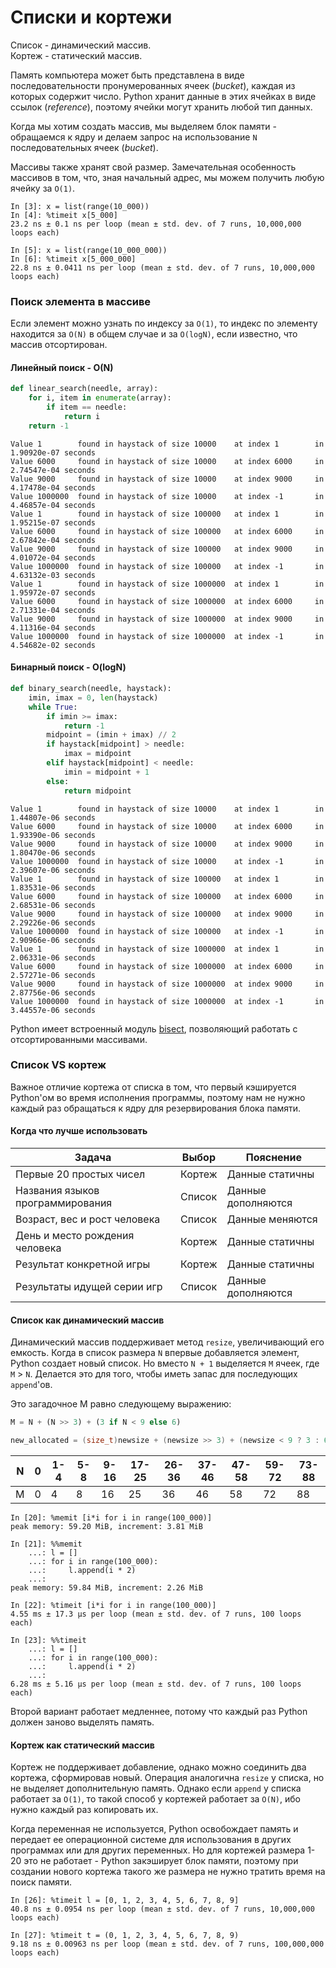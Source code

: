 # Списки и кортежи

Список - динамический массив.<br>
Кортеж - статический массив.

Память компьютера может быть представлена в виде последовательности пронумерованных ячеек (_bucket_), каждая из которых содержит число. Python хранит данные в этих ячейках в виде ссылок (_reference_), поэтому ячейки могут хранить любой тип данных.

Когда мы хотим создать массив, мы выделяем блок памяти - обращаемся к ядру и делаем запрос на использование `N` последовательных ячеек (_bucket_).

Массивы также хранят свой размер. Замечательная особенность массивов в том, что, зная начальный адрес, мы можем получить любую ячейку за `O(1)`.

```ipython
In [3]: x = list(range(10_000))
In [4]: %timeit x[5_000]
23.2 ns ± 0.1 ns per loop (mean ± std. dev. of 7 runs, 10,000,000 loops each)

In [5]: x = list(range(10_000_000))
In [6]: %timeit x[5_000_000]
22.8 ns ± 0.0411 ns per loop (mean ± std. dev. of 7 runs, 10,000,000 loops each)
```

### Поиск элемента в массиве

Если элемент можно узнать по индексу за `O(1)`, то индекс по элементу находится за `O(N)` в общем случае и за `O(logN)`, если известно, что массив отсортирован.

#### Линейный поиск - O(N)

```python
def linear_search(needle, array):
    for i, item in enumerate(array):
        if item == needle:
            return i
    return -1
```

```
Value 1        found in haystack of size 10000    at index 1        in 1.90920e-07 seconds
Value 6000     found in haystack of size 10000    at index 6000     in 2.74547e-04 seconds
Value 9000     found in haystack of size 10000    at index 9000     in 4.17478e-04 seconds
Value 1000000  found in haystack of size 10000    at index -1       in 4.46857e-04 seconds
Value 1        found in haystack of size 100000   at index 1        in 1.95215e-07 seconds
Value 6000     found in haystack of size 100000   at index 6000     in 2.67842e-04 seconds
Value 9000     found in haystack of size 100000   at index 9000     in 4.01072e-04 seconds
Value 1000000  found in haystack of size 100000   at index -1       in 4.63132e-03 seconds
Value 1        found in haystack of size 1000000  at index 1        in 1.95972e-07 seconds
Value 6000     found in haystack of size 1000000  at index 6000     in 2.71331e-04 seconds
Value 9000     found in haystack of size 1000000  at index 9000     in 4.11316e-04 seconds
Value 1000000  found in haystack of size 1000000  at index -1       in 4.54682e-02 seconds
```

#### Бинарный поиск - O(logN)

```python
def binary_search(needle, haystack):
    imin, imax = 0, len(haystack)
    while True:
        if imin >= imax:
            return -1
        midpoint = (imin + imax) // 2
        if haystack[midpoint] > needle:
            imax = midpoint
        elif haystack[midpoint] < needle:
            imin = midpoint + 1
        else:
            return midpoint
```

```
Value 1        found in haystack of size 10000    at index 1        in 1.44807e-06 seconds
Value 6000     found in haystack of size 10000    at index 6000     in 1.93390e-06 seconds
Value 9000     found in haystack of size 10000    at index 9000     in 1.80470e-06 seconds
Value 1000000  found in haystack of size 10000    at index -1       in 2.39607e-06 seconds
Value 1        found in haystack of size 100000   at index 1        in 1.83531e-06 seconds
Value 6000     found in haystack of size 100000   at index 6000     in 2.68531e-06 seconds
Value 9000     found in haystack of size 100000   at index 9000     in 2.29226e-06 seconds
Value 1000000  found in haystack of size 100000   at index -1       in 2.90966e-06 seconds
Value 1        found in haystack of size 1000000  at index 1        in 2.06331e-06 seconds
Value 6000     found in haystack of size 1000000  at index 6000     in 2.57271e-06 seconds
Value 9000     found in haystack of size 1000000  at index 9000     in 2.87756e-06 seconds
Value 1000000  found in haystack of size 1000000  at index -1       in 3.44557e-06 seconds
```

Python имеет встроенный модуль [bisect](https://docs.python.org/3/library/bisect.html#module-bisect), позволяющий работать с отсортированными массивами. 

### Список VS кортеж

Важное отличие кортежа от списка в том, что первый кэшируется Python'ом во время исполнения программы, поэтому нам не нужно каждый раз обращаться к ядру для резервирования блока памяти. 

#### Когда что лучше использовать

| Задача                           | Выбор  | Пояснение          |
|----------------------------------|--------|--------------------|
| Первые 20 простых чисел          | Кортеж | Данные статичны    |
| Названия языков программирования | Список | Данные дополняются |
| Возраст, вес и рост человека     | Список | Данные меняются    |
| День и место рождения человека   | Кортеж | Данные статичны    |
| Результат конкретной игры        | Кортеж | Данные статичны    |
| Результаты идущей серии игр      | Список | Данные дополняются |

#### Список как динамический массив

Динамический массив поддерживает метод `resize`, увеличивающий его емкость. Когда в список размера `N` впервые добавляется элемент, Python создает новый список. Но вместо `N + 1` выделяется `M` ячеек, где `M` > `N`. Делается это для того, чтобы иметь запас для последующих `append`'ов.

Это загадочное M равно следующему выражению:

```python
M = N + (N >> 3) + (3 if N < 9 else 6)
```

```c
new_allocated = (size_t)newsize + (newsize >> 3) + (newsize < 9 ? 3 : 6);
```

| N   | 0   | 1-4 | 5-8 | 9-16 | 17-25 | 26-36 | 37-46 | 47-58 | 59-72 | 73-88 |
|-----|-----|-----|-----|------|------|-------|-------|-------|-------|-------|
| M   | 0   | 4   | 8   | 16   | 25   | 36    | 46    | 58    | 72    | 88    |

```ipython
In [20]: %memit [i*i for i in range(100_000)]
peak memory: 59.20 MiB, increment: 3.81 MiB

In [21]: %%memit
    ...: l = []
    ...: for i in range(100_000):
    ...:     l.append(i * 2)
    ...: 
peak memory: 59.84 MiB, increment: 2.26 MiB

In [22]: %timeit [i*i for i in range(100_000)]
4.55 ms ± 17.3 µs per loop (mean ± std. dev. of 7 runs, 100 loops each)

In [23]: %%timeit
    ...: l = []
    ...: for i in range(100_000):
    ...:     l.append(i * 2)
    ...: 
6.28 ms ± 5.16 µs per loop (mean ± std. dev. of 7 runs, 100 loops each)
```

Второй вариант работает медленнее, потому что каждый раз Python должен заново выделять память.

#### Кортеж как статический массив

Кортеж не поддерживает добавление, однако можно соединить два кортежа, сформировав новый. Операция аналогична `resize` у списка, но не выделяет дополнительную память. Однако если `append` у списка работает за `O(1)`, то такой способ у кортежей работает за `O(N)`, ибо нужно каждый раз копировать их.

Когда переменная не используется, Python освобождает память и передает ее операционной системе для использования в других программах или для других переменных. Но для кортежей размера 1-20 это не работает - Python закэширует блок памяти, поэтому при создании нового кортежа такого же размера не нужно тратить время на поиск памяти.

```ipython
In [26]: %timeit l = [0, 1, 2, 3, 4, 5, 6, 7, 8, 9]
40.8 ns ± 0.0954 ns per loop (mean ± std. dev. of 7 runs, 10,000,000 loops each)

In [27]: %timeit t = (0, 1, 2, 3, 4, 5, 6, 7, 8, 9)
9.18 ns ± 0.00963 ns per loop (mean ± std. dev. of 7 runs, 100,000,000 loops each)
```

